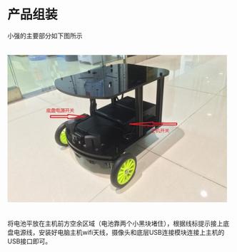 # 产品组装

小强的主要部分如下图所示
<br>
<br>
<br>
![assemble image](/images/assemble.png)
<br>
<br>
<br>
将电池平放在主机前方空余区域（电池靠两个小黑块堵住），根据线标提示接上底盘电源线，安装好电脑主机wifi天线，摄像头和底层USB连接模块连接上主机的USB接口即可。
